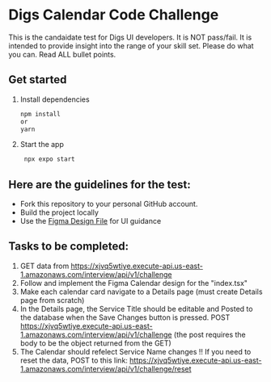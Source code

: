 # Digs Calendar Code Challenge

This is the candaidate test for Digs UI developers. It is NOT pass/fail. It is intended to provide insight into the range of your skill set. Please do what you can.
Read ALL bullet points.

## Get started

1. Install dependencies
   ```bash
   npm install
   or
   yarn
   ```
2. Start the app
   ```bash
    npx expo start
   ```

## Here are the guidelines for the test:

- Fork this repository to your personal GitHub account.
- Build the project locally
- Use the [Figma Design File](https://www.figma.com/design/dGQWEfieWDpRTMLvbBKer8/Calendar-Code-Challenge?node-id=0-1&t=G5AppazVVDSr5dBl-1) for UI guidance

## Tasks to be completed:

1. GET data from https://xjvq5wtiye.execute-api.us-east-1.amazonaws.com/interview/api/v1/challenge
2. Follow and implement the Figma Calendar design for the "index.tsx"
3. Make each calendar card navigate to a Details page (must create Details page from scratch)
4. In the Details page, the Service Title should be editable and Posted to the database when the Save Changes button is pressed. POST https://xjvq5wtiye.execute-api.us-east-1.amazonaws.com/interview/api/v1/challenge (the post requires the body to be the object returned from the GET)
5. The Calendar should refelect Service Name changes
   !! If you need to reset the data, POST to this link: https://xjvq5wtiye.execute-api.us-east-1.amazonaws.com/interview/api/v1/challenge/reset
